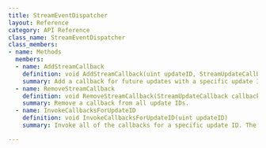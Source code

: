 ```yaml
---
title: StreamEventDispatcher
layout: Reference
category: API Reference
class_name: StreamEventDispatcher
class_members:
- name: Methods
  members:
  - name: AddStreamCallback
    definition: void AddStreamCallback(uint updateID, StreamUpdateCallback callback)
    summary: Add a callback for future updates with a specific update ID. This can only be added once per update ID, and will be automatically removed from the stream event dispatcher after it is invoked.
  - name: RemoveStreamCallback
    definition: void RemoveStreamCallback(StreamUpdateCallback callback)
    summary: Remove a callback from all update IDs.
  - name: InvokeCallbacksForUpdateID
    definition: void InvokeCallbacksForUpdateID(uint updateID)
    summary: Invoke all of the callbacks for a specific update ID. The callbacks will be removed after they invoked.

---
```

